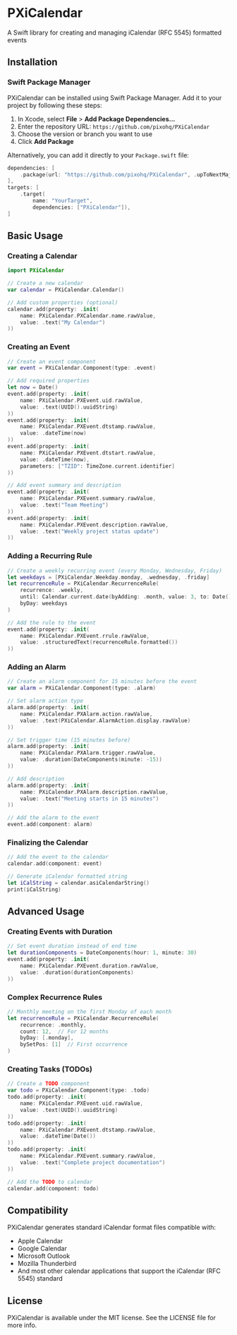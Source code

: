 # PXiCalendar
A Swift library for creating and managing iCalendar (RFC 5545) formatted events

## Installation

### Swift Package Manager

PXiCalendar can be installed using Swift Package Manager. Add it to your project by following these steps:

1. In Xcode, select **File** > **Add Package Dependencies...**
2. Enter the repository URL: `https://github.com/pixohq/PXiCalendar`
3. Choose the version or branch you want to use
4. Click **Add Package**

Alternatively, you can add it directly to your `Package.swift` file:

```swift
dependencies: [
    .package(url: "https://github.com/pixohq/PXiCalendar", .upToNextMajor(from: "1.0.0"))
],
targets: [
    .target(
        name: "YourTarget",
        dependencies: ["PXiCalendar"]),
]

```

## Basic Usage

### Creating a Calendar

```swift
import PXiCalendar

// Create a new calendar
var calendar = PXiCalendar.Calendar()

// Add custom properties (optional)
calendar.add(property: .init(
    name: PXiCalendar.PXCalendar.name.rawValue,
    value: .text("My Calendar")
))

```

### Creating an Event

```swift
// Create an event component
var event = PXiCalendar.Component(type: .event)

// Add required properties
let now = Date()
event.add(property: .init(
    name: PXiCalendar.PXEvent.uid.rawValue,
    value: .text(UUID().uuidString)
))
event.add(property: .init(
    name: PXiCalendar.PXEvent.dtstamp.rawValue,
    value: .dateTime(now)
))
event.add(property: .init(
    name: PXiCalendar.PXEvent.dtstart.rawValue,
    value: .dateTime(now),
    parameters: ["TZID": TimeZone.current.identifier]
))

// Add event summary and description
event.add(property: .init(
    name: PXiCalendar.PXEvent.summary.rawValue,
    value: .text("Team Meeting")
))
event.add(property: .init(
    name: PXiCalendar.PXEvent.description.rawValue,
    value: .text("Weekly project status update")
))

```

### Adding a Recurring Rule

```swift
// Create a weekly recurring event (every Monday, Wednesday, Friday)
let weekdays = [PXiCalendar.Weekday.monday, .wednesday, .friday]
let recurrenceRule = PXiCalendar.RecurrenceRule(
    recurrence: .weekly,
    until: Calendar.current.date(byAdding: .month, value: 3, to: Date()),
    byDay: weekdays
)

// Add the rule to the event
event.add(property: .init(
    name: PXiCalendar.PXEvent.rrule.rawValue,
    value: .structuredText(recurrenceRule.formatted())
))

```

### Adding an Alarm

```swift
// Create an alarm component for 15 minutes before the event
var alarm = PXiCalendar.Component(type: .alarm)

// Set alarm action type
alarm.add(property: .init(
    name: PXiCalendar.PXAlarm.action.rawValue,
    value: .text(PXiCalendar.AlarmAction.display.rawValue)
))

// Set trigger time (15 minutes before)
alarm.add(property: .init(
    name: PXiCalendar.PXAlarm.trigger.rawValue,
    value: .duration(DateComponents(minute: -15))
))

// Add description
alarm.add(property: .init(
    name: PXiCalendar.PXAlarm.description.rawValue,
    value: .text("Meeting starts in 15 minutes")
))

// Add the alarm to the event
event.add(component: alarm)

```

### Finalizing the Calendar

```swift
// Add the event to the calendar
calendar.add(component: event)

// Generate iCalendar formatted string
let iCalString = calendar.asiCalendarString()
print(iCalString)

```

## Advanced Usage

### Creating Events with Duration

```swift
// Set event duration instead of end time
let durationComponents = DateComponents(hour: 1, minute: 30)
event.add(property: .init(
    name: PXiCalendar.PXEvent.duration.rawValue,
    value: .duration(durationComponents)
))

```

### Complex Recurrence Rules

```swift
// Monthly meeting on the first Monday of each month
let recurrenceRule = PXiCalendar.RecurrenceRule(
    recurrence: .monthly,
    count: 12,  // For 12 months
    byDay: [.monday],
    bySetPos: [1]  // First occurrence
)

```

### Creating Tasks (TODOs)

```swift
// Create a TODO component
var todo = PXiCalendar.Component(type: .todo)
todo.add(property: .init(
    name: PXiCalendar.PXEvent.uid.rawValue,
    value: .text(UUID().uuidString)
))
todo.add(property: .init(
    name: PXiCalendar.PXEvent.dtstamp.rawValue,
    value: .dateTime(Date())
))
todo.add(property: .init(
    name: PXiCalendar.PXEvent.summary.rawValue,
    value: .text("Complete project documentation")
))

// Add the TODO to calendar
calendar.add(component: todo)

```

## Compatibility

PXiCalendar generates standard iCalendar format files compatible with:

- Apple Calendar
- Google Calendar
- Microsoft Outlook
- Mozilla Thunderbird
- And most other calendar applications that support the iCalendar (RFC 5545) standard

## License
PXiCalendar is available under the MIT license. See the LICENSE file for more info.
